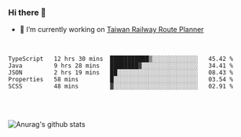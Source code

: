 ### Hi there 👋

- 🔭 I’m currently working on [Taiwan Railway Route Planner](https://github.com/Taiwan-Railway-Route-Planner)

<br/>

<!--START_SECTION:waka-->
```text
TypeScript   12 hrs 30 mins  ███████████▒░░░░░░░░░░░░░   45.42 % 
Java         9 hrs 28 mins   ████████▓░░░░░░░░░░░░░░░░   34.41 % 
JSON         2 hrs 19 mins   ██░░░░░░░░░░░░░░░░░░░░░░░   08.43 % 
Properties   58 mins         █░░░░░░░░░░░░░░░░░░░░░░░░   03.54 % 
SCSS         48 mins         ▓░░░░░░░░░░░░░░░░░░░░░░░░   02.91 % 
```
<!--END_SECTION:waka-->

<br/>
<br/>

![Anurag's github stats](https://github-readme-stats.vercel.app/api?username=DepickereSven&show_icons=true&theme=tokyonight)



<!--
**DepickereSven/DepickereSven** is a ✨ _special_ ✨ repository because its `README.md` (this file) appears on your GitHub profile.

Here are some ideas to get you started:

- 🔭 I’m currently working on ...
- 🌱 I’m currently learning ...
- 👯 I’m looking to collaborate on ...
- 🤔 I’m looking for help with ...
- 💬 Ask me about ...
- 📫 How to reach me: ...
- 😄 Pronouns: ...
- ⚡ Fun fact: ...
-->
